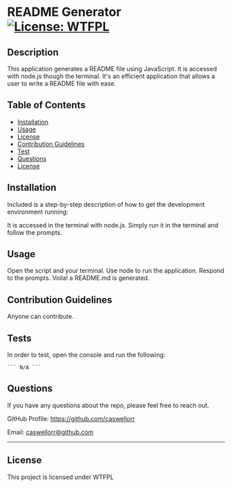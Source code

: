 
  # README Generator [![License: WTFPL](https://img.shields.io/badge/License-WTFPL-brightgreen.svg)](http://www.wtfpl.net/about/)
  ## Description

  This application generates a README file using JavaScript. It is accessed with node.js though the terminal. It's an efficient application that allows a user to write a README file with ease. 
 
  ## Table of Contents

  * [Installation](#installation)
  * [Usage](#usage)
  * [License](#license)
  * [Contribution Guidelines](#contribution-guidelines)
  * [Test](#test)
  * [Questions](#questions)
  * [License](#license)
 
  ## Installation

  Included is a step-by-step description of how to get the development environment running:

  It is accessed in the terminal with node.js. Simply run it in the terminal and follow the prompts.

  ## Usage

  Open the script and your terminal. Use node to run the application. Respond to the prompts. Voila! a README.md is generated.

  ## Contribution Guidelines

  Anyone can contribute.
 
  ## Tests

  In order to test, open the console and run the following:

    ``` N/A ```

  ## Questions

  If you have any questions about the repo, please feel free to reach out.

  GitHub Profile: https://github.com/caswellorr

  Email: caswellorr@github.com

--- 

  ## License

  This project is licensed under WTFPL 
  
  